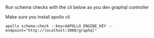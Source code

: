 Run schema checks with the cli below as you dev graphql controller

Make sure you install apollo cli

    apollo schema:check --key=$APOLLO_ENGINE_KEY --endpoint="http://localhost:3000/graphql"
